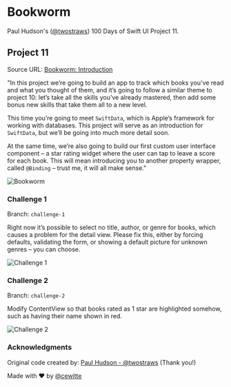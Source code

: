 # Bookworm

Paul Hudson's ([@twostraws](https://x.com/twostraws)) 100 Days of Swift UI Project 11.

## Project 11

Source URL: [Bookworm: Introduction](https://www.hackingwithswift.com/books/ios-swiftui/bookworm-introduction)

"In this project we’re going to build an app to track which books you’ve read and what you thought of them, and it’s going to follow a similar theme to project 10: let’s take all the skills you’ve already mastered, then add some bonus new skills that take them all to a new level.

This time you’re going to meet `SwiftData`, which is Apple’s framework for working with databases. This project will serve as an introduction for `SwiftData`, but we’ll be going into much more detail soon.

At the same time, we’re also going to build our first custom user interface component – a star rating widget where the user can tap to leave a score for each book. This will mean introducing you to another property wrapper, called `@Binding` – trust me, it will all make sense."

![Bookworm](/images/Bookworm_animation.gif)

### Challenge 1

Branch: `challenge-1`

Right now it’s possible to select no title, author, or genre for books, which causes a problem for the detail view. Please fix this, either by forcing defaults, validating the form, or showing a default picture for unknown genres – you can choose.

![Challenge 1](/images/challenge_1.gif)

### Challenge 2

Branch: `challenge-2`

Modify ContentView so that books rated as 1 star are highlighted somehow, such as having their name shown in red.

![Challenge 2](/images/challenge_2.gif)

### Acknowledgments

Original code created by: [Paul Hudson - @twostraws](https://x.com/twostraws) (Thank you!)

Made with :heart: by [@cewitte](https://x.com/cewitte)